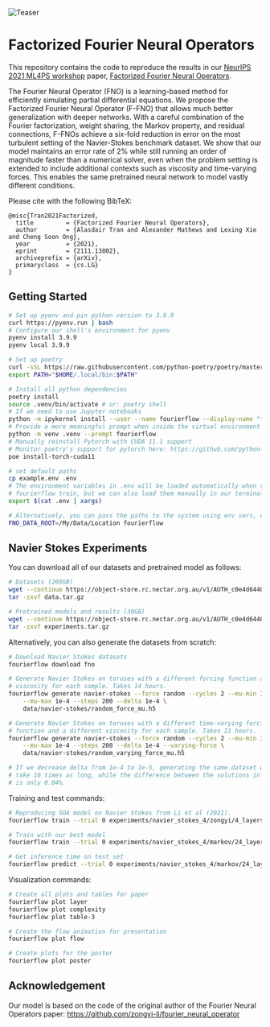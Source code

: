![Teaser](https://raw.githubusercontent.com/alasdairtran/fourierflow/main/figures/poster.png)

# Factorized Fourier Neural Operators

This repository contains the code to reproduce the results in our [NeurIPS 2021
ML4PS workshop](https://ml4physicalsciences.github.io/2021/) paper, [Factorized
Fourier Neural Operators](https://arxiv.org/abs/2111.13802).

The Fourier Neural Operator (FNO) is a learning-based method for efficiently
simulating partial differential equations. We propose the Factorized Fourier
Neural Operator (F-FNO) that allows much better generalization with deeper
networks. With a careful combination of the Fourier factorization, weight
sharing, the Markov property, and residual connections, F-FNOs achieve a
six-fold reduction in error on the most turbulent setting of the Navier-Stokes
benchmark dataset. We show that our model maintains an error rate of 2% while
still running an order of magnitude faster than a numerical solver, even when
the problem setting is extended to include additional contexts such as
viscosity and time-varying forces. This enables the same pretrained neural
network to model vastly different conditions.

Please cite with the following BibTeX:

```raw
@misc{Tran2021Factorized,
  title         = {Factorized Fourier Neural Operators},
  author        = {Alasdair Tran and Alexander Mathews and Lexing Xie and Cheng Soon Ong},
  year          = {2021},
  eprint        = {2111.13802},
  archiveprefix = {arXiv},
  primaryclass  = {cs.LG}
}
```

## Getting Started

```sh
# Set up pyenv and pin python version to 3.9.9
curl https://pyenv.run | bash
# Configure our shell's environment for pyenv
pyenv install 3.9.9
pyenv local 3.9.9

# Set up poetry
curl -sSL https://raw.githubusercontent.com/python-poetry/poetry/master/install-poetry.py | python -
export PATH="$HOME/.local/bin:$PATH"

# Install all python dependencies
poetry install
source .venv/bin/activate # or: poetry shell
# If we need to use Jupyter notebooks
python -m ipykernel install --user --name fourierflow --display-name "fourierflow"
# Provide a more meaningful prompt when inside the virtual environment
python -m venv .venv --prompt fourierflow
# Manually reinstall Pytorch with CUDA 11.1 support
# Monitor poetry's support for pytorch here: https://github.com/python-poetry/poetry/issues/2613
poe install-torch-cuda11

# set default paths
cp example.env .env
# The environment variables in .env will be loaded automatically when running
# fourierflow train, but we can also load them manually in our terminal
export $(cat .env | xargs)

# Alternatively, you can pass the paths to the system using env vars, e.g.
FNO_DATA_ROOT=/My/Data/Location fourierflow
```

## Navier Stokes Experiments

You can download all of our datasets and pretrained model as follows:

```sh
# Datasets (209GB)
wget --continue https://object-store.rc.nectar.org.au/v1/AUTH_c0e4d64401cf433fb0260d211c3f23f8/fourierflow/data.tar.gz
tar -zxvf data.tar.gz

# Pretrained models and results (30GB)
wget --continue https://object-store.rc.nectar.org.au/v1/AUTH_c0e4d64401cf433fb0260d211c3f23f8/fourierflow/experiments.tar.gz
tar -zxvf experiments.tar.gz
```

Alternatively, you can also generate the datasets from scratch:

```sh
# Download Navier Stokes datasets
fourierflow download fno

# Generate Navier Stokes on toruses with a different forcing function and
# viscosity for each sample. Takes 14 hours.
fourierflow generate navier-stokes --force random --cycles 2 --mu-min 1e-5 \
    --mu-max 1e-4 --steps 200 --delta 1e-4 \
    data/navier-stokes/random_force_mu.h5

# Generate Navier Stokes on toruses with a different time-varying forcing
# function and a different viscosity for each sample. Takes 21 hours.
fourierflow generate navier-stokes --force random --cycles 2 --mu-min 1e-5 \
    --mu-max 1e-4 --steps 200 --delta 1e-4 --varying-force \
    data/navier-stokes/random_varying_force_mu.h5

# If we decrease delta from 1e-4 to 1e-5, generating the same dataset would now
# take 10 times as long, while the difference between the solutions in step 20
# is only 0.04%.
```

Training and test commands:

```sh
# Reproducing SOA model on Navier Stokes from Li et al (2021).
fourierflow train --trial 0 experiments/navier_stokes_4/zongyi/4_layers/config.yaml

# Train with our best model
fourierflow train --trial 0 experiments/navier_stokes_4/markov/24_layers/config.yaml

# Get inference time on test set
fourierflow predict --trial 0 experiments/navier_stokes_4/markov/24_layers/config.yaml
```

Visualization commands:

```sh
# Create all plots and tables for paper
fourierflow plot layer
fourierflow plot complexity
fourierflow plot table-3

# Create the flow animation for presentation
fourierflow plot flow

# Create plots for the poster
fourierflow plot poster
```

## Acknowledgement

Our model is based on the code of the original author of the Fourier Neural
Operators paper: https://github.com/zongyi-li/fourier_neural_operator
